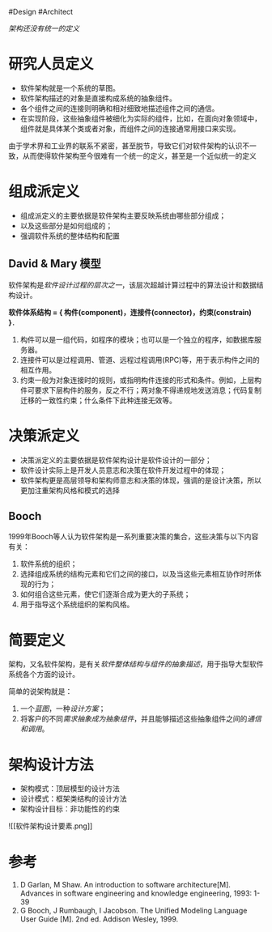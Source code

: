 #Design #Architect

*架构还没有统一的定义*

# 研究人员定义
- 软件架构就是一个系统的草图。
- 软件架构描述的对象是直接构成系统的抽象组件。
- 各个组件之间的连接则明确和相对细致地描述组件之间的通信。
- 在实现阶段，这些抽象组件被细化为实际的组件，比如，在面向对象领域中，组件就是具体某个类或者对象，而组件之间的连接通常用接口来实现。

由于学术界和工业界的联系不紧密，甚至脱节，导致它们对软件架构的认识不一致，从而使得软件架构至今很难有一个统一的定义，甚至是一个近似统一的定义

# 组成派定义
- 组成派定义的主要依据是软件架构主要反映系统由哪些部分组成；
- 以及这些部分是如何组成的；
- 强调软件系统的整体结构和配置

## David & Mary 模型
软件架构是*软件设计过程的层次之一*，该层次超越计算过程中的算法设计和数据结构设计。

**软件体系结构 = { 构件(component)，连接件(connector)，约束(constrain) }**．

1. 构件可以是一组代码，如程序的模块；也可以是一个独立的程序，如数据库服务器。
2. 连接件可以是过程调用、管道、远程过程调用(RPC)等，用于表示构件之间的相互作用。
3. 约束一般为对象连接时的规则，或指明构件连接的形式和条件。例如，上层构件可要求下层构件的服务，反之不行；两对象不得递规地发送消息；代码复制迁移的一致性约束；什么条件下此种连接无效等。

# 决策派定义
- 决策派定义的主要依据是软件架构设计是软件设计的一部分；
- 软件设计实际上是开发人员意志和决策在软件开发过程中的体现；
- 软件架构更是高层领导和架构师意志和决策的体现，强调的是设计决策，所以更加注重架构风格和模式的选择

## Booch 
1999年Booch等人认为软件架构是一系列重要决策的集合，这些决策与以下内容有关：
1. 软件系统的组织；
2. 选择组成系统的结构元素和它们之间的接口，以及当这些元素相互协作时所体现的行为；
3. 如何组合这些元素，使它们逐渐合成为更大的子系统；
4. 用于指导这个系统组织的架构风格。

# 简要定义
架构，又名软件架构，是有关*软件整体结构与组件的抽象描述*，用于指导大型软件系统各个方面的设计。

简单的说架构就是：
1. 一个*蓝图*，一种*设计方案*；
2. 将客户的不同*需求抽象成为抽象组件*，并且能够描述这些抽象组件之间的*通信和调用*。


# 架构设计方法
-   架构模式：顶层模型的设计方法
-   设计模式：框架类结构的设计方法
-   架构设计目标：非功能性的约束

![[软件架构设计要素.png]]




# 参考
1. D Garlan, M Shaw. An introduction to software architecture[M]. Advances in software engineering and knowledge engineering, 1993: 1-39
2. G Booch, J Rumbaugh, I Jacobson. The Unified Modeling Language User Guide [M]. 2nd ed. Addison Wesley, 1999.